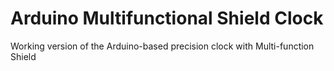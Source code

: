 # Arduino Multifunctional Shield Clock
 Working version of the Arduino-based precision clock with Multi-function Shield
